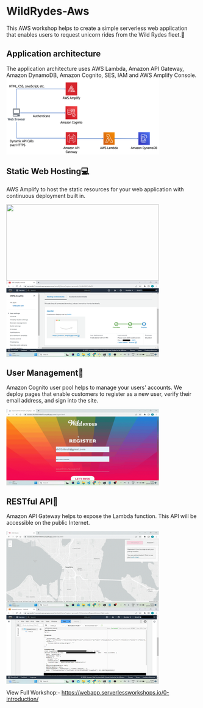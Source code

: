 # WildRydes-Aws

This AWS workshop helps to create a simple serverless web application that enables users to request unicorn rides from the Wild Rydes fleet.🦄

<h2>Application architecture</h2>
The application architecture uses AWS Lambda, Amazon API Gateway, Amazon DynamoDB, Amazon Cognito, SES, IAM and AWS Amplify Console.
<img width="400" height="200" src="https://github.com/Shruti-T/WildRydes-Aws/blob/main/images/Architecture.png" align="center">

<h2>Static Web Hosting💻</h2>
AWS Amplify to host the static resources for your web application with continuous deployment built in.
<p float="left">
<img width="400" height="200" src="https://github.com/Shruti-T/WildRydes-Aws/blob/main/images/For%20Readme/HomePg.gif" align="center">
<img width="400" height="200" src="https://github.com/Shruti-T/WildRydes-Aws/blob/main/images/For%20Readme/awsAmplify.png" align="center">
</p>

<h2>User Management👤</h2>
Amazon Cognito user pool helps to manage your users' accounts. We deploy pages that enable customers to register as a new user, verify their email address, and sign into the site.
<p float="left">
<img width="400" height="200" src="https://github.com/Shruti-T/WildRydes-Aws/blob/main/images/For%20Readme/SignIn.gif" align="center">
</p>

<h2>RESTful API🚀</h2>
Amazon API Gateway helps to expose the Lambda function. This API will be accessible on the public Internet.
<p float="left">
<img width="400" height="200" src="https://github.com/Shruti-T/WildRydes-Aws/blob/main/images/For%20Readme/ApiCall.gif" align="center">
<img width="400" height="200" src="https://github.com/Shruti-T/WildRydes-Aws/blob/main/images/For%20Readme/Awslambda.png" align="center">
</p>

View Full Workshop:- https://webapp.serverlessworkshops.io/0-introduction/
